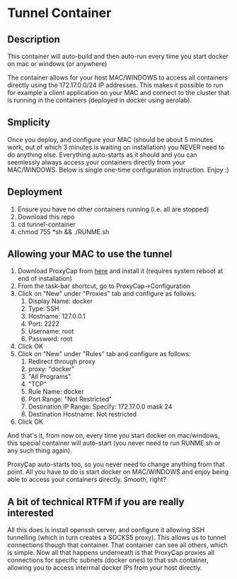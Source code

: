 # Tunnel Container

## Description

This container will auto-build and then auto-run every time you start docker on mac or windows (or anywhere)

The container allows for your host MAC/WINDOWS to access all containers directly using the 172.17.0.0/24 IP addresses. This makes it possible to run for example a client application on your MAC and connect to the cluster that is running in the containers (deployed in docker using aerolab).

## Smplicity

Once you deploy, and configure your MAC (should be about 5 minutes work,  out of which 3 minutes is waiting on installation) you NEVER need to do anything else. Everything auto-starts as it should and you can seemlessly always access your containers directly from your MAC/WINDOWS. Below is single one-time configuration instruction. Enjoy :)

## Deployment

1. Ensure you have no other containers running (i.e. all are stopped)
2. Download this repo
3. cd tunnel-container
4. chmod 755 *sh && ./RUNME.sh

## Allowing your MAC to use the tunnel

1. Download ProxyCap from [here](http://www.proxycap.com/download.html) and install it (requires system reboot at end of installation)
2. From the task-bar shortcut, go to ProxyCap->Configuration
3. Click on "New" under "Proxies" tab and configure as follows:
   1. Display Name: docker
   2. Type: SSH
   3. Hostname: 127.0.0.1
   4. Port: 2222
   5. Username: root
   6. Password: root
4. Click OK
5. Click on "New" under "Rules" tab and configure as follows:
   1. Redirect through proxy
   2. proxy: "docker"
   3. "All Programs"
   4. "TCP"
   5. Rule Name: docker
   6. Port Range: "Not Restricted"
   7. Destination IP Range: Specify: 172.17.0.0 mask 24
   8. Destination Hostname: Not restricted
6. Click OK

And that's it, from now on, every time you start docker on mac/windows, this special container will auto-start (you never need to run RUNME.sh or any such thing again).

ProxyCap auto-starts too, so you never need to change anything from that point. All you have to do is start docker on MAC/WINDOWS and enjoy being able to access your containers directly. Smooth, right?

## A bit of technical RTFM if you are really interested

All this does is install openssh server, and configure it allowing SSH tunnelling (which in turn creates a SOCKS5 proxy). This allows us to tunnel connections though that container. That container can see all others, which is simple. Now all that happens underneath is that ProxyCap proxies all connections for specific subnets (docker ones) to that ssh container, allowing you to access interrnal docker IPs from your host directly.
